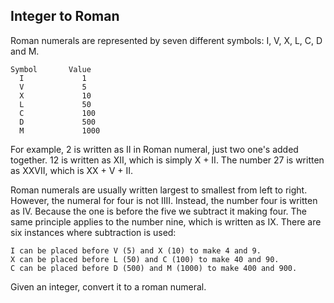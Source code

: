 ## Integer to Roman

Roman numerals are represented by seven different symbols: I, V, X, L, C, D and M.

    Symbol       Value
      I             1
      V             5
      X             10
      L             50
      C             100
      D             500
      M             1000

For example, 2 is written as II in Roman numeral, just two one's added together. 12 is written as XII, which is simply X + II. 
The number 27 is written as XXVII, which is XX + V + II.

Roman numerals are usually written largest to smallest from left to right. However, the numeral for four is not IIII. Instead, the number four is written as IV. Because the one is before the five we subtract it making four. The same principle applies to the number nine, which is written as IX. There are six instances where subtraction is used:

    I can be placed before V (5) and X (10) to make 4 and 9. 
    X can be placed before L (50) and C (100) to make 40 and 90. 
    C can be placed before D (500) and M (1000) to make 400 and 900.

Given an integer, convert it to a roman numeral.
